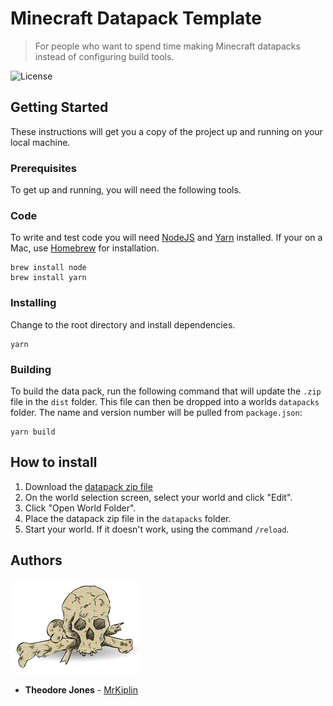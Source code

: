 # Minecraft Datapack Template

> For people who want to spend time making Minecraft datapacks instead of configuring build tools.

![License](https://img.shields.io/badge/license-MIT-green)

## Getting Started

These instructions will get you a copy of the project up and running on your local machine.

### Prerequisites

To get up and running, you will need the following tools.

### Code

To write and test code you will need [NodeJS](https://nodejs.org/en/) and [Yarn](https://yarnpkg.com/lang/en/) installed. If your on a Mac, use [Homebrew](https://docs.brew.sh/Installation) for installation.

```
brew install node
brew install yarn
```

### Installing

Change to the root directory and install dependencies.

```
yarn
```

### Building

To build the data pack, run the following command that will update the `.zip` file in the `dist` folder. This file can then be dropped into a worlds `datapacks` folder. The name and version number will be pulled from `package.json`:

```
yarn build
```

## How to install

1. Download the [datapack zip file](https://github.com/MrKiplin/dolly/raw/main/dist/minecraft-datapack-template-v1.0.1.zip)
2. On the world selection screen, select your world and click "Edit".
3. Click "Open World Folder".
4. Place the datapack zip file in the `datapacks` folder.
5. Start your world. If it doesn't work, using the command `/reload`.

## Authors

![](docs/mrkiplin-icon.gif)

- **Theodore Jones** - [MrKiplin](https://github.com/MrKiplin)
